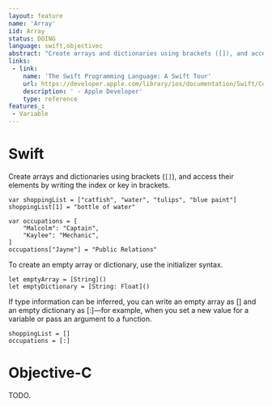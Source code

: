 ```yaml
---
layout: feature
name: 'Array'
iid: Array
status: DOING
language: swift,objectivec
abstract: "Create arrays and dictionaries using brackets ([]), and access their elements by writing the index or key in brackets."
links:
 - link:
    name: 'The Swift Programming Language: A Swift Tour'
    url: https://developer.apple.com/library/ios/documentation/Swift/Conceptual/Swift_Programming_Language/GuidedTour.html#//apple_ref/doc/uid/TP40014097-CH2-ID1
    description: ' - Apple Developer'
    type: reference
features_:
 - Variable
---
```


# Swift

Create arrays and dictionaries using brackets (`[]`), and access their elements by writing the index or key in brackets.

<pre><code>var shoppingList = ["catfish", "water", "tulips", "blue paint"]
shoppingList[1] = "bottle of water"
 
var occupations = [
    "Malcolm": "Captain",
    "Kaylee": "Mechanic",
]
occupations["Jayne"] = "Public Relations"
</code></pre>

To create an empty array or dictionary, use the initializer syntax.

<pre><code>let emptyArray = [String]()
let emptyDictionary = [String: Float]()
</code></pre>

If type information can be inferred, you can write an empty array as [] and an empty dictionary as [:]—for example, when you set a new value for a variable or pass an argument to a function.

<pre><code>shoppingList = []
occupations = [:]
</code></pre>


# Objective-C

TODO.
